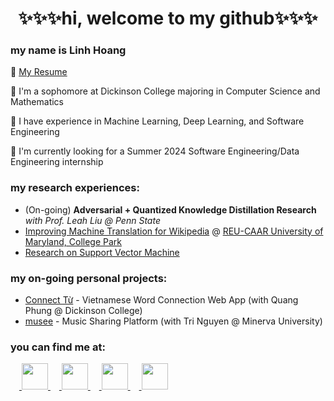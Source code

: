 <h1 align="center">✨✨✨hi, welcome to my github✨✨✨</h1>

<h3>my name is Linh Hoang</h3>
💠 <a href="https://drive.google.com/file/d/1SFiRulCVlS4KCuNAkuRgihpp8m1TYJ69/view?usp=sharing">My Resume</a>

🌸 I'm a sophomore at Dickinson College majoring in Computer Science and Mathematics

🍋 I have experience in Machine Learning, Deep Learning, and Software Engineering

🐸 I'm currently looking for a Summer 2024 Software Engineering/Data Engineering internship

<h3>my research experiences:</h3>
<ul>
  <li>(On-going) <b>Adversarial + Quantized Knowledge Distillation Research </b><i>with Prof. Leah Liu @ Penn State</i></li>
  <li><a href="https://github.com/linhkhanhhoang/afriSimAlign">Improving Machine Translation for Wikipedia</a> @ <a href="https://www.cs.umd.edu/projects/reucaar/index.html">REU-CAAR University of Maryland, College Park</a></li>
  <li><a href="https://drive.google.com/file/d/1RrN0A-FHwmsSPYzb4TNzDx-eQImsQtV7/view">Research on Support Vector Machine</a></li>
</ul>

<h3>my on-going personal projects:</h3>
<ul>
  <li><a href="https://github.com/QuangPhung15/Word-Connection-Game">Connect Từ</a> - Vietnamese Word Connection Web App (with Quang Phung @ Dickinson College)</li>
  <li><a href="https://github.com/TriNguyen52/musik_demo_2">musee</a> - Music Sharing Platform (with Tri Nguyen @ Minerva University)</li>
</ul>

<h3>you can find me at:</h3>
  <a href="mailto:hoangli@dickinson.edu"> <img src="https://cdn.iconscout.com/icon/free/png-512/free-outlook-1411854-1194343.png?f=webp&w=512" width="42" height="42"/> </a>
  <a href="https://www.linkedin.com/in/linhhoang04/"> <img src="https://img.icons8.com/color/48/000000/linkedin.png" width="42" height="42"/> </a>
  <a href="https://www.facebook.com/linhkhanhoang/"> <img src="https://img.icons8.com/color/48/000000/facebook-new.png" width="42" height="42"/> </a>
  <a href="https://discord.com/users/temthoi"> <img src="https://img.icons8.com/color/48/000000/discord--v2.png" width="42" height="42"/> </a>
  
<!--
**linhkhanhhoang/linhkhanhhoang** is a ✨ _special_ ✨ repository because its `README.md` (this file) appears on your GitHub profile.

Here are some ideas to get you started:

- 🔭 I’m currently working on ...
- 🌱 I’m currently learning ...
- 👯 I’m looking to collaborate on ...
- 🤔 I’m looking for help with ...
- 💬 Ask me about ...
- 📫 How to reach me: ...
- 😄 Pronouns: ...
- ⚡ Fun fact: ...
-->
